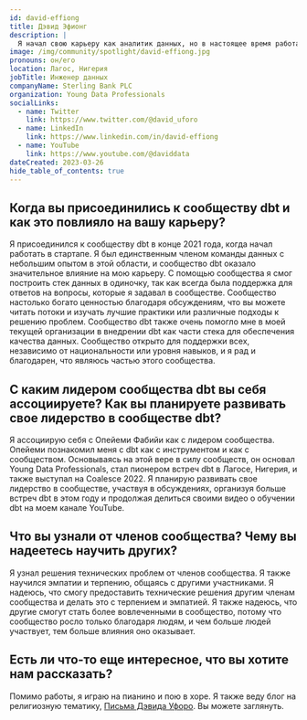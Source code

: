 ```yaml
---
id: david-effiong
title: Дэвид Эфионг
description: |
  Я начал свою карьеру как аналитик данных, но в настоящее время работаю инженером данных в финансовом учреждении. У меня есть опыт работы как в крупных организациях, так и в стартапах. Я являюсь частью сообщества dbt около 1 года и 6 месяцев. Я узнал о dbt, работая в стартапе, где я внедрил современный стек данных, используя BigQuery, Airbyte, Metabase и dbt. В настоящее время мой стек в крупной организации включает инструменты Azure + dbt. (😁 Конечно, мне пришлось использовать dbt!) У меня есть канал на YouTube, где я делюсь знаниями о данных и продуктивности. Название моего канала - David Data, пожалуйста, загляните. Я выступал на первой встрече dbt в Лагосе и в настоящее время являюсь организатором встреч dbt в Лагосе.
image: /img/community/spotlight/david-effiong.jpg
pronouns: он/его
location: Лагос, Нигерия
jobTitle: Инженер данных
companyName: Sterling Bank PLC
organization: Young Data Professionals
socialLinks:
  - name: Twitter
    link: https://www.twitter.com/@david_uforo
  - name: LinkedIn
    link: https://www.linkedin.com/in/david-effiong
  - name: YouTube
    link: https://www.youtube.com/@daviddata
dateCreated: 2023-03-26
hide_table_of_contents: true
---
```


## Когда вы присоединились к сообществу dbt и как это повлияло на вашу карьеру?

Я присоединился к сообществу dbt в конце 2021 года, когда начал работать в стартапе. Я был единственным членом команды данных с небольшим опытом в этой области, и сообщество dbt оказало значительное влияние на мою карьеру. С помощью сообщества я смог построить стек данных в одиночку, так как всегда была поддержка для ответов на вопросы, которые я задавал в сообществе. Сообщество настолько богато ценностью благодаря обсуждениям, что вы можете читать потоки и изучать лучшие практики или различные подходы к решению проблем. Сообщество dbt также очень помогло мне в моей текущей организации в внедрении dbt как части стека для обеспечения качества данных. Сообщество открыто для поддержки всех, независимо от национальности или уровня навыков, и я рад и благодарен, что являюсь частью этого сообщества.

## С каким лидером сообщества dbt вы себя ассоциируете? Как вы планируете развивать свое лидерство в сообществе dbt?

Я ассоциирую себя с Опейеми Фабийи как с лидером сообщества. Опейеми познакомил меня с dbt как с инструментом и как с сообществом. Основываясь на этой вере в силу сообществ, он основал Young Data Professionals, стал пионером встреч dbt в Лагосе, Нигерия, и также выступал на Coalesce 2022. Я планирую развивать свое лидерство в сообществе, участвуя в обсуждениях, организуя больше встреч dbt в этом году и продолжая делиться своими видео о обучении dbt на моем канале YouTube.

## Что вы узнали от членов сообщества? Чему вы надеетесь научить других?

Я узнал решения технических проблем от членов сообщества. Я также научился эмпатии и терпению, общаясь с другими участниками. Я надеюсь, что смогу предоставить технические решения другим членам сообщества и делать это с терпением и эмпатией. Я также надеюсь, что другие смогут стать более вовлеченными в сообщество, потому что сообщество росло только благодаря людям, и чем больше людей участвует, тем больше влияния оно оказывает.

## Есть ли что-то еще интересное, что вы хотите нам рассказать?

Помимо работы, я играю на пианино и пою в хоре. Я также веду блог на религиозную тематику, [Письма Дэвида Уфоро](https://daviduforo.wordpress.com/). Вы можете заглянуть.  
